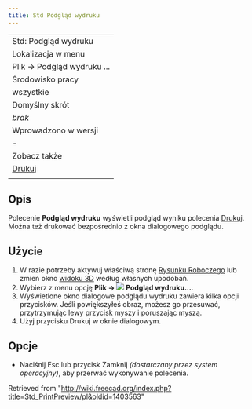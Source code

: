 ```yaml
---
title: Std Podgląd wydruku
---
```

|  |
| --- |
| Std: Podgląd wydruku |
| Lokalizacja w menu |
| Plik → Podgląd wydruku ... |
| Środowisko pracy |
| wszystkie |
| Domyślny skrót |
| *brak* |
| Wprowadzono w wersji |
| - |
| Zobacz także |
| [Drukuj](/Std_Print/pl "Std Print/pl") |
|  |

## Opis

Polecenie **Podgląd wydruku** wyświetli podgląd wyniku polecenia [Drukuj](/Std_Print/pl "Std Print/pl"). Można też drukować bezpośrednio z okna dialogowego podglądu.

## Użycie

1. W razie potrzeby aktywuj właściwą stronę [Rysunku Roboczego](/TechDraw_Workbench/pl "TechDraw Workbench/pl") lub zmień okno [widoku 3D](/3D_view/pl "3D view/pl") według własnych upodobań.
2. Wybierz z menu opcję **Plik → ![](/images/Std_PrintPreview.svg) Podgląd wydruku...**.
3. Wyświetlone okno dialogowe podglądu wydruku zawiera kilka opcji przycisków. Jeśli powiększyłeś obraz, możesz go przesuwać, przytrzymując lewy przycisk myszy i poruszając myszą.
4. Użyj przycisku Drukuj w oknie dialogowym.

## Opcje

* Naciśnij Esc lub przycisk Zamknij *(dostarczany przez system operacyjny)*, aby przerwać wykonywanie polecenia.

Retrieved from "<http://wiki.freecad.org/index.php?title=Std_PrintPreview/pl&oldid=1403563>"
